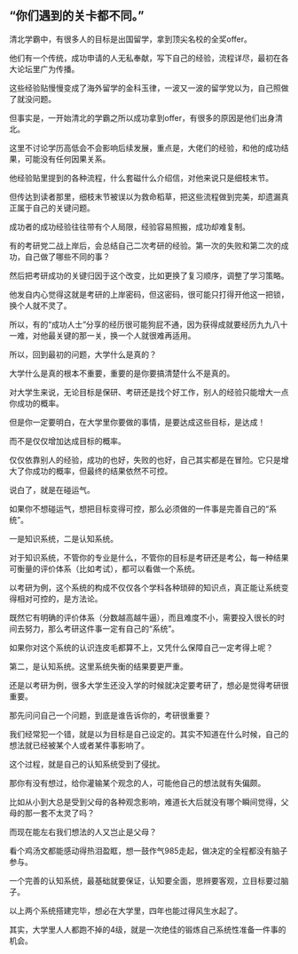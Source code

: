 ## “你们遇到的关卡都不同。”

清北学霸中，有很多人的目标是出国留学，拿到顶尖名校的全奖offer。

他们有一个传统，成功申请的人无私奉献，写下自己的经验，流程详尽，最初在各大论坛里广为传播。

这些经验贴慢慢变成了海外留学的金科玉律，一波又一波的留学党以为，自己照做了就没问题。

但事实是，一开始清北的学霸之所以成功拿到offer，有很多的原因是他们出身清北。

这里不讨论学历高低会不会影响后续发展，重点是，大佬们的经验，和他的成功结果，可能没有任何因果关系。

他经验贴里提到的各种流程，什么套磁什么介绍信，对他来说只是细枝末节。

但传达到读者那里，细枝末节被误以为救命稻草，把这些流程做到完美，却遗漏真正属于自己的关键问题。

成功者的成功经验往往带有个人局限，经验容易照搬，成功却难复制。



有的考研党二战上岸后，会总结自己二次考研的经验。第一次的失败和第二次的成功，自己做了哪些不同的事？

然后把考研成功的关键归因于这个改变，比如更换了复习顺序，调整了学习策略。

他发自内心觉得这就是考研的上岸密码，但这密码，很可能只打得开他这一把锁，换个人就不灵了。

所以，有的“成功人士”分享的经历很可能狗屁不通，因为获得成就要经历九九八十一难，对他最关键的那一关，换一个人就很难再适用。



所以，回到最初的问题，大学什么是真的？

大学什么是真的根本不重要，重要的是你要搞清楚什么不是真的。



对大学生来说，无论目标是保研、考研还是找个好工作，别人的经验只能增大一点你成功的概率。

但是你一定要明白，在大学里你要做的事情，是要达成这些目标，是达成！

而不是仅仅增加达成目标的概率。

仅仅依靠别人的经验，成功的也好，失败的也好，自己其实都是在冒险。它只是增大了你成功的概率，但最终的结果依然不可控。

说白了，就是在碰运气。

如果你不想碰运气，想把目标变得可控，那么必须做的一件事是完善自己的“系统”。



一是知识系统，二是认知系统。



对于知识系统，不管你的专业是什么，不管你的目标是考研还是考公，每一种结果可衡量的评价体系（比如考试），都可以看做一个系统。

以考研为例，这个系统的构成不仅仅各个学科各种琐碎的知识点，真正能让系统变得相对可控的，是方法论。

既然它有明确的评价体系（分数越高越牛逼），而且难度不小，需要投入很长的时间去努力，那么考研这件事一定有自己的“系统”。

如果你对这个系统的认识连皮毛都算不上，又凭什么保障自己一定考得上呢？



第二，是认知系统。这里系统失衡的结果要更严重。

还是以考研为例，很多大学生还没入学的时候就决定要考研了，想必是觉得考研很重要。

那先问问自己一个问题，到底是谁告诉你的，考研很重要？

我们经常犯一个错，就是以为目标是自己设定的。其实不知道在什么时候，自己的想法就已经被某个人或者某件事影响了。

这个过程，就是自己的认知系统受到了侵扰。

那你有没有想过，给你灌输某个观念的人，可能他自己的想法就有失偏颇。

比如从小到大总是受到父母的各种观念影响，难道长大后就没有哪个瞬间觉得，父母的那一套不太灵了吗？

而现在能左右我们想法的人又岂止是父母？

看个鸡汤文都能感动得热泪盈眶，想一鼓作气985走起，做决定的全程都没有脑子参与。

一个完善的认知系统，最基础就要保证，认知要全面，思辨要客观，立目标要过脑子。



以上两个系统搭建完毕，想必在大学里，四年也能过得风生水起了。

其实，大学里人人都跑不掉的4级，就是一次绝佳的锻炼自己系统性准备一件事的机会。
